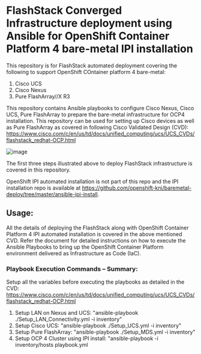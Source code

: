 
# FlashStack Converged Infrastructure deployment using Ansible for OpenShift Container Platform 4 bare-metal IPI installation

 This repository is for FlashStack automated deployment covering the following to support OpenShift COntainer platform 4 bare-metal:
 1. Cisco UCS
 2. Cisco Nexus
 3. Pure FlashArray//X R3

This repository contains Ansible playbooks to configure Cisco Nexus, Cisco UCS, Pure FlashArray to prepare the bare-metal infrastructure for OCP4 installation. This repository can be used for setting up Cisco devices as well as Pure FlashArray as covered in following Cisco Validated Design (CVD):
https://www.cisco.com/c/en/us/td/docs/unified_computing/ucs/UCS_CVDs/flashstack_redhat-OCP.html

![image](https://user-images.githubusercontent.com/3585414/116255002-d566e280-a73f-11eb-86f5-d61c4ea4edf5.png)

 
The first three steps illustrated above to deploy FlashStack infrastructure is covered in this repository.

OpenShift IPI automated installation is not part of this repo and the IPI installation repo is available at https://github.com/openshift-kni/baremetal-deploy/tree/master/ansible-ipi-install.

## Usage:
All the details of deploying the FlashStack along with OpenShift Container Platform 4 IPI automated installation is covered in the above mentioned CVD. Refer the document for detailed instructions on how to execute the Ansible Playbooks to bring up the OpenShift Container Platform environment delivered as Infrastructure as Code (IaC).


### Playbook Execution Commands – Summary:
Setup all the variables before executing the playbooks as detailed in the CVD: https://www.cisco.com/c/en/us/td/docs/unified_computing/ucs/UCS_CVDs/flashstack_redhat-OCP.html

1.	Setup LAN on Nexus and UCS: "ansible-playbook ./Setup_LAN_Connectivity.yml -i inventory"
2.	Setup Cisco UCS: "ansible-playbook ./Setup_UCS.yml -i inventory"
3.	Setup Pure FlashArray: "ansible-playbook ./Setup_MDS.yml -i inventory"
4.	Setup OCP 4 Cluster using IPI install: "ansible-playbook -i inventory/hosts playbook.yml 






